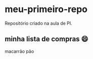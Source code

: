 # meu-primeiro-repo
Repositório criado na aula de PI.

## minha lista de compras :smile:
macarrão
pão
